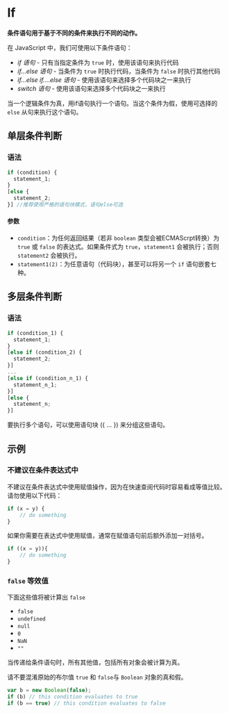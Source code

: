 # If

**条件语句用于基于不同的条件来执行不同的动作。**

在 JavaScript 中，我们可使用以下条件语句：

- *if 语句* - 只有当指定条件为 `true` 时，使用该语句来执行代码
- *if...else 语句* - 当条件为 `true` 时执行代码，当条件为 `false` 时执行其他代码
- *if...else if....else 语句* - 使用该语句来选择多个代码块之一来执行
- *switch 语句* - 使用该语句来选择多个代码块之一来执行

当一个逻辑条件为真，用if语句执行一个语句。当这个条件为假，使用可选择的 `else` 从句来执行这个语句。

## 单层条件判断

### 语法

```javascript
if (condition) {
  statement_1;
}
[else {
  statement_2;
}] //推荐使用严格的语句块模式，语句else可选
```

#### 参数

 - `condition`：为任何返回结果（若非 `boolean` 类型会被ECMAScrpt转换）为 `true` 或 `false` 的表达式。如果条件式为 `true`，`statement1` 会被执行；否则 `statement2` 会被执行。
 - `statement1(2)`：为任意语句（代码块），甚至可以将另一个 `if` 语句嵌套七种。

## 多层条件判断

### 语法

```javascript
if (condition_1) {
  statement_1;
}
[else if (condition_2) {
  statement_2;
}]
...
[else if (condition_n_1) {
  statement_n_1;
}]
[else {
  statement_n;
}]
```

要执行多个语句，可以使用语句块 ({ ... })  来分组这些语句。

## 示例

### 不建议在条件表达式中

不建议在条件表达式中使用赋值操作，因为在快速查阅代码时容易看成等值比较。请勿使用以下代码：

```javascript
if (x = y) {
	// do something    
}
```

如果你需要在表达式中使用赋值，通常在赋值语句前后额外添加一对括号。

```javascript
if ((x = y)){
    // do something
}
```

### `false` 等效值

下面这些值将被计算出 `false`

 - `false`
 - `undefined`
 - `null`
 - `0`
 - `NaN`
 - `""`

当传递给条件语句时，所有其他值，包括所有对象会被计算为真。

请不要混淆原始的布尔值 `true` 和 `false`与 `Boolean` 对象的真和假。

```javascript
var b = new Boolean(false);
if (b) // this condition evaluates to true
if (b == true) // this condition evaluates to false
```





















